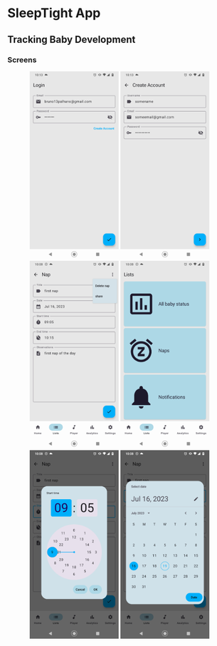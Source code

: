 # SleepTight App

## Tracking Baby Development

### Screens
<p align="center">
<img alt="Login Screen" src="image/login_light.png" width="200"> <img alt="Create Account Screen" src="image/create_account_light.png" width="200"> <img alt="Nap Screen" src="image/nap_light.png" width="200"> 
<img alt="BabyStatus Screen List" src="image/list_light.png" width="200"> <img alt="TimePicker" src="image/time_picker_light.png" width="200"> <img alt="DatePicker" src="image/date_picker_light.png" width="200">
</p>